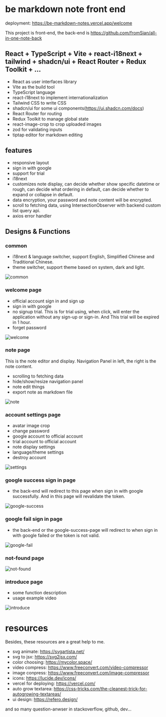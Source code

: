 # be markdown note front end

deployment: https://be-markdown-notes.vercel.app/welcome

This project is front-end, the back-end is https://github.com/fromSian/all-in-one-note-back

## React + TypeScript + Vite + react-i18next + tailwind + shadcn/ui + React Router + Redux Toolkit + ...

- React as user interfaces library
- Vite as the build tool
- TypeScript language
- react-i18next to implement internationalization
- Tailwind CSS to write CSS
- shadcn/ui for some ui components(https://ui.shadcn.com/docs)
- React Router for routing
- Redux Toolkit to manage global state
- react-image-crop to crop uploaded images
- zod for validating inputs
- tiptap editor for markdown editing

## features

- responsive layout
- sign in with google
- support for trial
- i18next
- customizes note display, can decide whether show specific datetime or rough, can decide what ordering in default, can decide whether to expand or collapse in default.
- data encryption, your password and note content will be encrypted.
- scroll to fetching data, using IntersectionObserver with backend custom list query api.
- axios error handler

## Designs & Functions

### common

- i18next & language switcher, support English, Simplified Chinese and Traditional Chinese.
- theme switcher, support theme based on system, dark and light.

![common](./reademe_images/common.png)

### welcome page

- official account sign in and sign up
- sign in with google
- no signup trial. This is for trial using, when click, will enter the application without any sign-up or sign-in. And This trial will be expired in 1 hour.
- forget password

![welcome](./reademe_images/welcome.png)

### note page

This is the note editor and display. Navigation Panel in left, the right is the note content.

- scrolling to fetching data
- hide/show/resize navigation panel
- note edit things
- export note as markdown file

![note](./reademe_images/note.png)

### account settings page

- avatar image crop
- change password
- google account to official account
- trial account to official account
- note display settings
- language/theme settings
- destroy account

![settings](./reademe_images/settings.png)

### google success sign in page

- the back-end will redirect to this page when sign in with google successfully. And in this page will revalidate the token.

![google-success](./reademe_images/google_success.png)

### google fail sign in page

- the back-end or the google-success-page will redirect to when sign in with google failed or the token is not valid.

![google-fail](./reademe_images/google_fail.png)

### not-found page

![not-found](./reademe_images/not_found.png)

### introduce page

- some function description
- usage example video

![introduce](./reademe_images/introduce.png)

# resources

Besides, these resources are a great help to me.

- svg animate: https://svgartista.net/
- svg to jsx: https://svg2jsx.com/
- color choosing: https://mycolor.space/
- video compress: https://www.freeconvert.com/video-compressor
- image conpress: https://www.freeconvert.com/image-compressor
- icons: https://lucide.dev/icons/
- vercel for deploying: https://vercel.com/
- auto grow textarea: https://css-tricks.com/the-cleanest-trick-for-autogrowing-textareas/
- ui design: https://refero.design/

and so many question-anwser in stackoverflow, github, dev...
